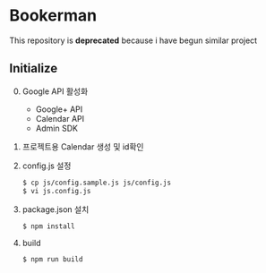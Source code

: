 # Bookerman

This repository is **deprecated** because i have begun similar project

Initialize
--------------------
0. Google API 활성화
    * Google+ API
    * Calendar API
    * Admin SDK
    
0. 프로젝트용 Calendar 생성 및 id확인
0. config.js 설정

    ```sh
    $ cp js/config.sample.js js/config.js
    $ vi js.config.js
    ```
0. package.json 설치

    ```sh
    $ npm install
    ```
0. build

    ```sh
    $ npm run build
    ```
